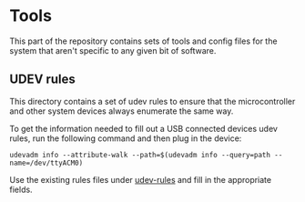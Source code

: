 # Tools

This part of the repository contains sets of tools and config files for the system that aren't specific to any given bit of software.

## UDEV rules

This directory contains a set of udev rules to ensure that the microcontroller and other system devices always enumerate the same way.

To get the information needed to fill out a USB connected devices udev rules, run the following command and then plug in the device:

```
udevadm info --attribute-walk --path=$(udevadm info --query=path --name=/dev/ttyACM0)
```

Use the existing rules files under [udev-rules](./udev-rules) and fill in the appropriate fields. 